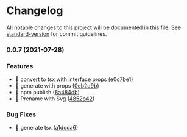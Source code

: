 # Changelog

All notable changes to this project will be documented in this file. See [standard-version](https://github.com/conventional-changelog/standard-version) for commit guidelines.

### 0.0.7 (2021-07-28)


### Features

* 🎸 convert to tsx with interface props ([e0c7be1](https://github.com/movibe/svg-to-tsx-react-native-cli/commit/e0c7be1a0808d4d24599a1afdb2ed6b00146cb4d))
* 🎸 generate with props ([0eb2d9b](https://github.com/movibe/svg-to-tsx-react-native-cli/commit/0eb2d9ba44cc3b18088b1270630e28adb1859b36))
* 🎸 npm publish ([8a484db](https://github.com/movibe/svg-to-tsx-react-native-cli/commit/8a484db51032a6557fd6603889f2e1fe900c13c6))
* 🎸 Prename with Svg ([4852b42](https://github.com/movibe/svg-to-tsx-react-native-cli/commit/4852b42b67a4bdb6b096290026fd61c1f83cc072))


### Bug Fixes

* 🐛 generate tsx ([a1dcda6](https://github.com/movibe/svg-to-tsx-react-native-cli/commit/a1dcda640f60781cf4c5154f9b4b6b5b0610858e))
